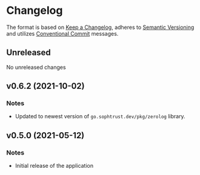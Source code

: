 # Changelog

The format is based on [Keep a Changelog](https://keepachangelog.com/en/1.0.0/),
adheres to [Semantic Versioning](https://semver.org/spec/v2.0.0.html)
and utilizes [Conventional Commit](https://www.conventionalcommits.org/en/v1.0.0/) messages.

## Unreleased

No unreleased changes

## v0.6.2 (2021-10-02)

### Notes

* Updated to newest version of `go.sophtrust.dev/pkg/zerolog` library.

## v0.5.0 (2021-05-12)

### Notes
- Initial release of the application
